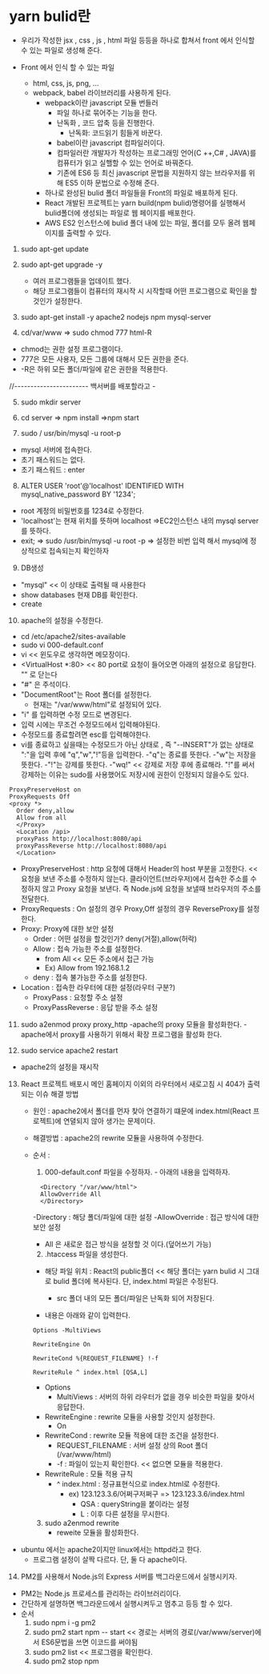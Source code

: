 # yarn bulid란

- 우리가 작성한 jsx , css , js , html 파일 등등을 하나로 합쳐서 front 에서 인식할 수 있는 파일로 생성해 준다.

- Front 에서 인식 할 수 있는 파일

  - html, css, js, png, ...
  - webpack, babel 라이브러리를 사용하게 된다.
    - webpack이란 javascript 모듈 번들러
      - 파일 하나로 묶어주는 기능을 한다.
      - 난독화 , 코드 압축 등을 진행한다.
        - 난독화: 코드읽기 힘들게 바꾼다.
      - babel이란 javascript 컴파일러이다.
      - 컴파일러란 개발자가 작성하는 프로그래밍 언어(C
        ++,C# , JAVA)를 컴퓨터가 읽고 실핼할 수 있는 언어로 바꿔준다.
      - 기존에 ES6 등 최신 javascript 문법을 지원하지 않는 브라우저를 위해 ES5 이하 문법으로 수정해 준다.
    - 하나로 완성된 bulid 폴더 파일들을 Front의 파일로 배포하게 된다.
    - React 개발된 프로젝트는 yarn build(npm bulid)명령어를 실행해서 bulid폴더에 생성되는 파일로 웹 페이지를 배포한다.
    - AWS ES2 인스턴스에 bulid 폴더 내에 있는 파일, 폴더를 모두 올려 웹페이지를 출력할 수 있다.

1. sudo apt-get update

2. sudo apt-get upgrade -y

   - 여러 프로그램들을 업데이트 했다.
   - 해당 프로그램들이 컴퓨터의 재시작 시 시작할때 어떤 프로그램으로 확인을 할것인가 설정한다.

3. sudo apt-get install -y apache2 nodejs npm mysql-server

4. cd/var/www => sudo chmod 777 html-R

- chmod는 권한 설정 프로그램이다.
- 777은 모든 사용자, 모든 그룹에 대해서 모든 권한을 준다.
- -R은 하위 모든 폴더/파일에 같은 권한을 적용한다.

//----------------------- 백서버를 배포할라고 -

5.  sudo mkdir server

6.  cd server => npm install =>npm start

7.  sudo / usr/bin/mysql -u root-p

- mysql 서버에 접속한다.
- 초기 패스워드는 없다.
- 초기 패스워드 : enter

8. ALTER USER 'root'@'localhost' IDENTIFIED WITH mysql_native_password BY '1234';

- root 계정의 비밀번호를 1234로 수정한다.
- 'localhost'는 현재 위치를 뜻하며 localhost =>EC2인스턴스 내의 mysql server를 뜻하다.
- exit; => sudo /usr/bin/mysql -u root -p => 설정한 비번 입력 해서 mysql에 정상적으로 접속되는지 확인하자

9. DB생성

- "mysql" << 이 상태로 출력될 때 사용한다
- show databases 현재 DB를 확인한다.
- create

10. apache의 설정을 수정한다.

- cd /etc/apache2/sites-available
- sudo vi 000-default.conf
- vi << 윈도우로 생각하면 메모장이다.
- <VirtualHost \*:80> << 80 port로 요청이 들어오면 아래의 설정으로 응답한다.
  "<VirtualHost>" 로 닫는다
- "#" 은 주석이다.
- "DocumentRoot"는 Root 폴더를 설정한다.
  - 현재는 "/var/www/html"로 설정되어 있다.
- "i" 를 입력하면 수정 모드로 변경된다.
- 입력 시에는 무조건 수정모드에서 입력해야된다.
- 수정모드를 종료할려면 esc를 입력해야한다.
- vi를 종료하고 싶을때는 수정모드가 아닌 상태로 , 즉 "--INSERT"가 없는 상태로 ":"을 입력 후에 "q","w","!"등을 입력한다.
  -"q"는 종료를 뜻한다.
  -"w"는 저장을 뜻한다.
  -"!"는 강제를 뜻한다.
  -"wq!" << 강제로 저장 후에 종료해라. "!"를 써서 강제하는 이유는 sudo를 사용했어도 저장시에 권한이 인정되지 않을수도 있다.

```
ProxyPreserveHost on
ProxyRequests Off
<proxy *>
  Order deny,allow
  Allow from all
  </Proxy>
  <Location /api>
  proxyPass http://localhost:8080/api
  proxyPassReverse http://localhost:8080/api
  </Location>

```

- ProxyPreserveHost : http 요청에 대해서 Header의 host 부분을 고정한다. << 요청을 보낸 주소를 수정하지 않는다. 클라이언트(브라우저)에서 접속한 주소를 수정하지 않고 Proxy 요청을 보낸다. 즉 Node.js에 요청을 보낼때 브라우저의 주소를 전달한다.
- ProxyRequests : On 설정의 경우 Proxy,Off 설정의 경우 ReverseProxy를 설정한다.
- Proxy: Proxy에 대한 보안 설정
  - Order : 어떤 설정을 할것인가? deny(거절),allow(허락)
  - Allow : 접속 가능한 주소를 설정한다.
    - from All << 모든 주소에서 접근 가능
    - Ex) Allow from 192.168.1.2
  - deny : 접속 불가능한 주소를 설정한다.
- Location : 접속한 라우터에 대한 설정(라우터 구분?)
  - ProxyPass : 요청할 주소 설정
  - ProxyPassReverse : 응답 받을 주소 설정

11. sudo a2enmod proxy proxy_http
    -apache의 proxy 모듈을 활성화한다.
    -apache에서 proxy를 사용하기 위해서 확장 프로그램을 활성화 한다.

12. sudo service apache2 restart

- apache2의 설정을 재시작

13. React 프로젝트 배포시 메인 홈페이지 이외의 라우터에서 새로고침 시 404가 출력되는 이슈 해결 방법

    - 원인 : apache2에서 폴더를 먼자 찾아 연결하기 떄문에 index.html(React 프로젝트)에 연뎔되지 않아 생가는 문제이다.
    - 해결방법 : apache2의 rewrite 모듈을 사용하여 수정한다.
    - 순서 :

      1. 000-default.conf 파일을 수정하자. - 아래의 내용을 입력하자.

      ```
        <Directory "/var/www/html">
        AllowOverride All
        </Directory>

      ```

      -Directory : 해당 폴더/파일에 대한 설정
      -AllowOverride : 접근 방식에 대한 보안 설정

      - All 은 새로운 접근 방식을 설정할 것 이다.(덮어쓰기 가능)

      2. .htaccess 파일을 생성한다.

      - 해당 파일 위치 : React의 public폴더 << 해당 폴더는 yarn bulid 시 그대로 bulid 폴더에 복사된다. 단, index.html 파일은 수정된다.

        - src 폴더 내의 모든 폴더/파일은 난독화 되어 저장된다.

      - 내용은 아래와 같이 입력한다.

      ```
      Options -MultiViews

      RewriteEngine On

      RewriteCond %{REQUEST_FILENAME} !-f

      RewriteRule ^ index.html [QSA,L]

      ```

      - Options
        - MultiViews : 서버의 하위 라우터가 없을 경우 비슷한 파일을 찾아서 응답한다.
      - RewriteEngine : rewrite 모듈을 사용할 것인지 설정한다.
        - On
      - RewriteCond : rewrite 모듈 적용에 대한 조건을 설정한다.
        - REQUEST_FILENAME : 서버 설정 상의 Root 폴더(/var/www/html)
        - -f : 파일이 있는지 확인한다. << 없으면 모듈을 적용한다.
      - RewriteRule : 모듈 적용 규칙
        - ^ index.html : 정규표현식으로 index.html로 수정한다.
          - ex) 123.123.3.6/어쩌구저쩌구 => 123.123.3.6/index.html
            - QSA : queryString을 붙이라는 설정
            - L : 이후 다른 설정을 무시한다.

      3. sudo a2enmod rewrite
         - reweite 모듈을 활성화한다.

- ubuntu 에서는 apache2이지만 linux에서는 httpd라고 한다.
  - 프로그램 설정이 살짝 다르다. 단, 둘 다 apache이다.

14. PM2를 사용해서 Node.js의 Express 서버를 백그라운드에서 실행시키자.

- PM2는 Node.js 프로세스를 관리하는 라이브러리이다.
- 간단하게 설명하면 백그라운드에서 실행시켜두고 멈추고 등등 할 수 있다.
- 순서
  1. sudo npm i -g pm2
  2. sudo pm2 start npm -- start << 경로는 서버의 경로(/var/www/server)에서 ES6문법을 쓰면 이코드를 써야됨
  3. sudo pm2 list << 프로그램을 확인한다.
  4. sudo pm2 stop npm
